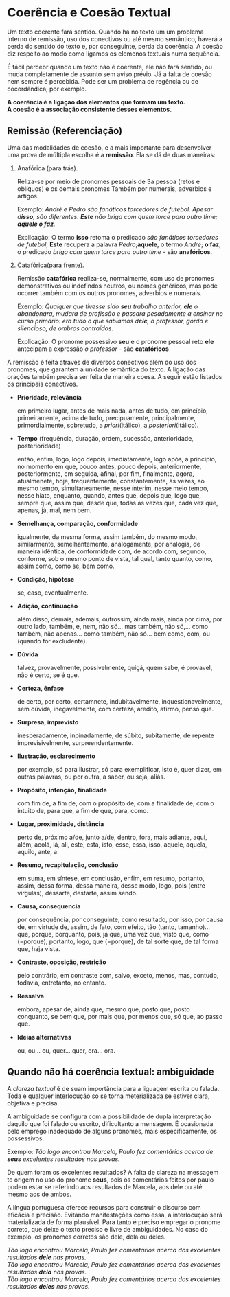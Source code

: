 # Coerência e Coesão Textual

Um texto coerente fará sentido.
Quando há no texto um um problema interno de remissão, uso dos conectivos ou até mesmo semântico, haverá a perda do sentido do texto e, por conseguinte, perda da coerência.
A coesão diz respeito ao modo como ligamos os elemenos textuais numa sequência.

É fácil percebr quando um texto não é coerente, ele não fará sentido, ou muda completamente de assunto sem aviso prévio.
Já a falta de coesão nem sempre é percebida.
Pode ser um problema de regência ou de cocordândica, por exemplo.

**A coerência é a ligaçao dos elementos que formam um texto.**  
**A coesão é a associação consistente desses elementos.**

## Remissão (Referenciação)

Uma das modalidades de coesão, e a mais importante para desenvolver uma prova de múltipla escolha é a **remissão**.
Ela se dá de duas maneiras:

1. Anafórica (para trás).
    
    Reliza-se por meio de pronomes pessoais de 3a pessoa (retos e oblíquos) e os demais pronomes
    Também por numerais, adverbios e artigos.

    Exemplo: *André e Pedro são fanáticos torcedores de futebol. Apesar d**isso**, são diferentes. **Este** não briga com quem torce para outro time; **aquele o faz**.*

    Explicação: O termo **isso** retoma o predicado *são fanáticos torcedores de futebol*; **Este** recupera a palavra *Pedro*;**aquele**, o termo *André*; **o faz**, o predicado *briga com quem torce para outro time* - são **anafóricos**.
1. Catafórica(para frente).

    Remissão **catafórica** realiza-se, normalmente, com uso de pronomes demonstrativos ou indefindos neutros, ou nomes genéricos, mas pode ocorrer também com os outros pronomes, adverbios e numerais.

    Exemplo: *Qualquer que tivesse sido **seu** trabalho anterior, **ele** o abandonara, mudara de profissão e passara pesadamente a ensinar no curso primário: era tudo o que sabíamos d**ele**, o professor, gordo e silencioso, de ombros contraídos*.

    Explicação: O pronome possessivo **seu** e o pronome pessoal reto **ele** antecipam a expressão *o professor* - são **catafóricos**

A remissão é feita através de diversos conectivos além do uso dos pronomes, que garantem a unidade semântica do texto.
A ligação das orações também precisa ser feita de maneira coesa.
A seguir estão listados os principais conectivos.

* **Prioridade, relevância**
    
    em primeiro lugar,
    antes de mais nada,
    antes de tudo,
    em princípio,
    primeiramente,
    acima de tudo,
    precipuamente,
    principalmente,
    primordialmente,
    sobretudo,
    a *priori*(itálico),
    a *posteriori*(itálico).

* **Tempo** (frequência, duração, ordem, sucessão, anterioridade, posterioridade)

    então,
    enfim,
    logo,
    logo depois,
    imediatamente,
    logo após,
    a princípio,
    no momento em que,
    pouco antes,
    pouco depois,
    anteriormente,
    posteriormente,
    em seguida,
    afinal,
    por fim,
    finalmente,
    agora,
    atualmenete,
    hoje,
    frequentemente,
    constantemente,
    às vezes,
    ao mesmo tempo,
    simultaneamente,
    nesse ínterim,
    nesse meio tempo,
    nesse hiato,
    enquanto,
    quando,
    antes que,
    depois que,
    logo que,
    sempre que,
    assim que,
    desde que,
    todas as vezes que,
    cada vez que,
    apenas,
    já,
    mal,
    nem bem.

* **Semelhança, comparação, conformidade**

    igualmente,
    da mesma forma,
    assim também,
    do mesmo modo,
    similarmente,
    semelhantemente,
    analogamente,
    por analogia,
    de maneira idêntica,
    de conformidade com,
    de acordo com,
    segundo,
    conforme,
    sob o mesmo ponto de vista,
    tal qual,
    tanto quanto,
    como,
    assim como,
    como se,
    bem como.

* **Condição, hipótese**

    se,
    caso,
    eventualmente.

* **Adição, continuação**

    além disso,
    demais,
    ademais,
    outrossim,
    ainda mais,
    ainda por cima,
    por outro lado,
    também,
    e,
    nem,
    não só... mas também,
    não só,... como também,
    não apenas... como também,
    não só... bem como,
    com,
    ou (quando for excludente).

* **Dúvida**

    talvez,
    provavelmente,
    possivelmente,
    quiçá,
    quem sabe,
    é provavel,
    não é certo,
    se é que.

* **Certeza, ênfase**

    de certo,
    por certo,
    certamnete,
    indubitavelmente,
    inquestionavelmente,
    sem dúvida,
    inegavelmente,
    com certeza,
    aredito,
    afirmo,
    penso que.

* **Surpresa, imprevisto**

    inesperadamente,
    inpinadamente,
    de súbito,
    subitamente,
    de repente
    imprevisivelmente,
    surpreendentemente.

* **Ilustração, esclarecimento**

    por exemplo,
    só para ilustrar,
    só para exemplificar,
    isto é,
    quer dizer,
    em outras palavras,
    ou por outra,
    a saber,
    ou seja,
    aliás.

* **Propósito, intenção, finalidade**

    com fim de,
    a fim de,
    com o propósito de,
    com a finalidade de,
    com o intuito de,
    para que,
    a fim de que,
    para,
    como.

* **Lugar, proximidade, distância**

    perto de,
    próximo a/de,
    junto a/de,
    dentro,
    fora,
    mais adiante,
    aqui,
    além,
    acolá,
    lá,
    ali,
    este,
    esta,
    isto,
    esse,
    essa,
    isso,
    aquele,
    aquela,
    aquilo,
    ante,
    a.

* **Resumo, recapitulação, conclusão**

    em suma,
    em síntese,
    em conclusão,
    enfim,
    em resumo,
    portanto,
    assim,
    dessa forma,
    dessa maneira,
    desse modo,
    logo,
    pois (entre virgulas),
    dessarte,
    destarte,
    assim sendo.

* **Causa, consequencia**

    por consequência,
    por conseguinte,
    como resultado,
    por isso,
    por causa de,
    em virtude de,
    assim,
    de fato,
    com efeito,
    tão (tanto, tamanho)... que,
    porque,
    porquanto,
    pois,
    já que,
    uma vez que,
    visto que,
    como (=porque),
    portanto,
    logo,
    que (=porque),
    de tal sorte que,
    de tal forma que,
    haja vista.

* **Contraste, oposição, restrição**

    pelo contrário,
    em contraste com,
    salvo,
    exceto,
    menos,
    mas,
    contudo,
    todavia,
    entretanto,
    no entanto.

* **Ressalva**
  
    embora,
    apesar de,
    ainda que,
    mesmo que,
    posto que,
    posto conquanto,
    se bem que,
    por mais que,
    por menos que,
    só que,
    ao passo que.

* **Ideias alternativas**

    ou,
    ou... ou,
    quer... quer,
    ora... ora.

## Quando não há coerência textual: ambiguidade

A *clareza textual* é de suam importância para a liguagem escrita ou falada.
Toda e qualquer interlocução só se torna meterializada se estiver clara, objetiva e precisa.

A ambiguidade se configura com a possibilidade de dupla interpretação daquilo que foi falado ou escrito, dificultanto a mensagem.
É ocasionada pelo emprego inadequado de alguns pronomes, mais especificamente, os possessivos.

Exemplo: *Tão logo encontrou Marcela, Paulo fez comentários acerca de __seus__ excelentes resultados nas provas.*

De quem foram os excelentes resultados?
A falta de clareza na messagem te origem no uso do pronome **seus**, pois os comentários feitos por paulo podem estar se referindo aos resultados de Marcela, aos dele ou até mesmo aos de ambos.

A língua portuguesa oferece recursos para construir o discurso com eficácia e precisão.
Evitando manifestações como essa, a interlocução será materializada de forma plausível.
Para tanto é preciso empregar o pronome correto, que deixe o texto preciso e livre de ambiguidades.
No caso do exemplo, os pronomes corretos são dele, dela ou deles.


*Tão logo encontrou Marcela, Paulo fez comentários acerca dos excelentes resultados __dele__ nas provas.*  
*Tão logo encontrou Marcela, Paulo fez comentários acerca dos excelentes resultados __dela__ nas provas.*  
*Tão logo encontrou Marcela, Paulo fez comentários acerca dos excelentes resultados __deles__ nas provas.*


